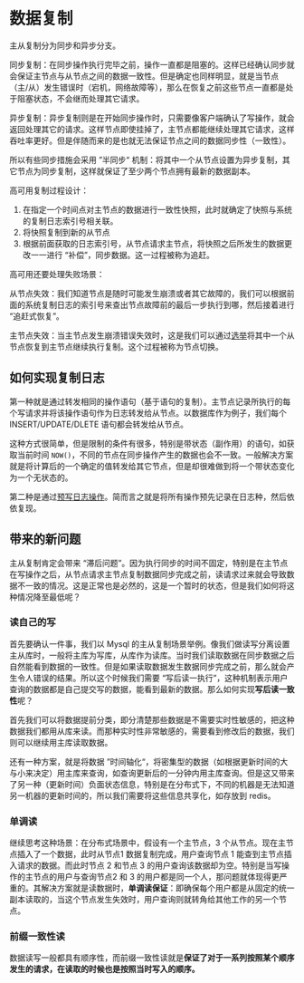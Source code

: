 # 数据复制

主从复制分为同步和异步分支。

同步复制：在同步操作执行完毕之前，操作一直都是阻塞的。这样已经确认同步就会保证主节点与从节点之间的数据一致性。但是确定也同样明显，就是当节点（主/从）发生错误时（宕机，网络故障等），那么在恢复之前这些节点一直都是处于阻塞状态，不会继而处理其它请求。

异步复制：异步复制则是在开始同步操作时，只需要像客户端确认了写操作，就会返回处理其它的请求。这样节点即使挂掉了，主节点都能继续处理其它请求，这样吞吐率更好。但是伴随而来的是也就无法保证节点之间的数据同步性（一致性）。

所以有些同步措施会采用 ”半同步“ 机制：将其中一个从节点设置为异步复制，其它节点为同步复制，这样就保证了至少两个节点拥有最新的数据副本。

高可用复制过程设计：

1. 在指定一个时间点对主节点的数据进行一致性快照，此时就确定了快照与系统的复制日志索引号相关联。
2. 将快照复制到新的从节点
3. 根据前面获取的日志索引号，从节点请求主节点，将快照之后所发生的数据更改一一进行 “补偿”，同步数据。这一过程被称为追赶。

高可用还要处理失败场景：

从节点失效：我们知道节点是随时可能发生崩溃或者其它故障的，我们可以根据前面的系统复制日志的索引号来查出节点故障前的最后一步执行到哪，然后接着进行 “追赶式恢复”。

主节点失效：当主节点发生崩溃错误失效时，这是我们可以通过[选举](https://github.com/MarsonShine/MS.Microservice/blob/master/docs/patterns-of-distributed-systems/Quorum.md)将其中一个从节点恢复到主节点继续执行复制。这个过程被称为节点切换。

## 如何实现复制日志

第一种就是通过转发相同的操作语句（基于语句的复制）。主节点记录所执行的每个写请求并将该操作语句作为日志转发给从节点。以数据库作为例子，我们每个 INSERT/UPDATE/DLETE 语句都会转发给从节点。

这种方式很简单，但是限制的条件有很多，特别是带状态（副作用）的语句，如获取当前时间 `NOW()`，不同的节点在同步操作产生的数据也会不一致。一般解决方案就是将计算后的一个确定的值转发给其它节点，但是却很难做到将一个带状态变化为一个无状态的。

第二种是通过[预写日志操作](https://github.com/MarsonShine/MS.Microservice/blob/master/docs/patterns-of-distributed-systems/Write-Ahead-Log.md)。简而言之就是将所有操作预先记录在日志种，然后依依复现。

## 带来的新问题

主从复制肯定会带来 “滞后问题”。因为执行同步的时间不固定，特别是在主节点在写操作之后，从节点请求主节点复制数据同步完成之前，读请求过来就会导致数据不一致的情况。这是正常也是必然的，这是一个暂时的状态，但是我们如何将这种情况降至最低呢？

### 读自己的写

首先要确认一件事，我们以 Mysql 的主从复制场景举例。像我们做读写分离设置主从库时，一般将主库为写库，从库作为读库。当时我们读取数据在同步数据之后自然能看到数据的一致性。但是如果读取数据发生数据同步完成之前，那么就会产生令人错误的结果。所以这个时候我们需要 “写后读一执行”，这种机制表示用户查询的数据都是自己提交写的数据，能看到最新的数据。那么如何实现**写后读一致性**呢？

首先我们可以将数据提前分类，即分清楚那些数据是不需要实时性敏感的，把这种数据我们都用从库来读。而那种实时性非常敏感的，需要看到修改后的数据，我们则可以继续用主库读取数据。

还有一种方案，就是将数据 ”时间轴化“，将密集型的数据（如根据更新时间的大与小来决定）用主库来查询，如查询更新后的一分钟内用主库查询。但是这又带来了另一种（更新时间）负面状态信息，特别是在分布式下，不同的机器是无法知道另一机器的更新时间的，所以我们需要将这些信息共享化，如存放到 redis。

### 单调读

继续思考这种场景：在分布式场景中，假设有一个主节点，3 个从节点。现在主节点插入了一个数据，此时从节点1 数据复制完成，用户查询节点 1 能查到主节点插入请求的数据。而此时节点 2 和节点 3 的用户查询该数据却为空。特别是当写操作的主节点的用户与查询节点2 和 3 的用户都是同一个人，那问题就体现得更严重的。其解决方案就是读数据时，**单调读保证**：即确保每个用户都是从固定的统一副本读取的，当这个节点发生失效时，用户查询则就转角给其他工作的另一个节点。

### 前缀一致性读

数据读写一般都具有顺序性，而前缀一致性读就是**保证了对于一系列按照某个顺序发生的请求，在读取的时候也是按照当时写入的顺序。**